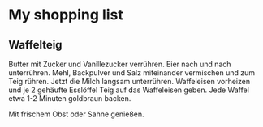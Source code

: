 # My shopping list

## Waffelteig

Butter mit Zucker und Vanillezucker verrühren. 
Eier nach und nach unterrühren. 
Mehl, Backpulver und Salz miteinander vermischen und zum Teig rühren. 
Jetzt die Milch langsam unterrühren. 
Waffeleisen vorheizen und je 2 gehäufte Esslöffel Teig auf das Waffeleisen geben. 
Jede Waffel etwa 1-2 Minuten goldbraun backen. 

Mit frischem Obst oder Sahne genießen.




